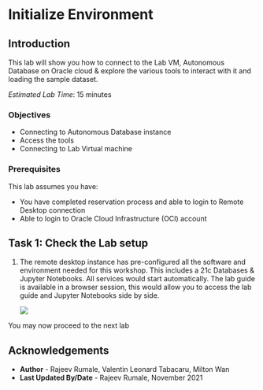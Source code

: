 # Initialize Environment

## Introduction
This lab will show you how to connect to the Lab VM, Autonomous Database on Oracle cloud & explore the various tools to interact with it and loading the sample dataset.

*Estimated Lab Time*: 15 minutes

### Objectives
* Connecting to Autonomous Database instance
* Access the tools
* Connecting to Lab Virtual machine


### Prerequisites
This lab assumes you have:
* You have completed reservation process and able to login to Remote Desktop connection
* Able to login to Oracle Cloud Infrastructure (OCI) account


## Task 1: Check the Lab setup
1. The remote desktop instance has pre-configured all the software and environment needed for this workshop. This includes a 21c Databases & Jupyter Notebooks. All services would start automatically.  The lab guide is available in a browser session, this would allow you to access the lab guide and Jupyter Notebooks side by side.

    ![](./images/oml4py-novnc-guide.png " ")



You may now proceed to the next lab


## Acknowledgements
* **Author** - Rajeev Rumale, Valentin Leonard Tabacaru, Milton Wan
* **Last Updated By/Date** -  Rajeev Rumale, November 2021
